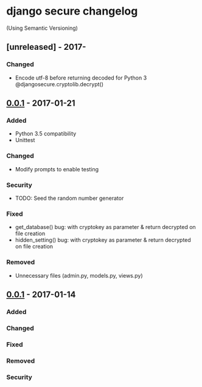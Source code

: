 # django secure changelog
(Using Semantic Versioning)
## [unreleased] - 2017-
### Changed
  - Encode utf-8 before returning decoded for Python 3 @djangosecure.cryptolib.decrypt()

## [0.0.1]  - 2017-01-21
### Added
  - Python 3.5 compatibility
  - Unittest
### Changed
  - Modify prompts to enable testing
### Security
  - TODO: Seed the random number generator
### Fixed
  - get_database() bug: with cryptokey as parameter & return decrypted on file creation
  - hidden_setting() bug: with cryptokey as parameter & return decrypted on file creation
### Removed
  - Unnecessary files (admin.py, models.py, views.py)

## [0.0.1]  - 2017-01-14
### Added
### Changed
### Fixed
### Removed
### Security

[0.0.2]: https://github.com/rafahsolis/djangosecure/compare/v0.0.1...HEAD
[0.0.1]: https://github.com/rafahsolis/djangosecure